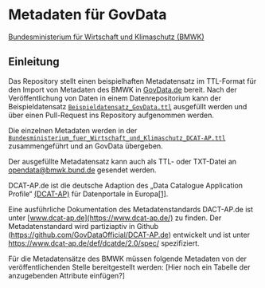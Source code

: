 # Metadaten für GovData

[Bundesministerium für Wirtschaft und Klimaschutz (BMWK)](https://www.bmwk.de) 


## Einleitung

Das Repository stellt einen beispielhaften Metadatensatz im TTL-Format für den Import von Metadaten des BMWK in [GovData.de](https://GovData.de) bereit. Nach der Veröffentlichung von Daten in einem Datenrepositorium kann der Beispieldatensatz [`Beispieldatensatz_GovData.ttl`](Datensaetze/Beispieldatensatz_GovData.ttl) ausgefüllt werden und über einen Pull-Request ins Repository aufgenommen werden.

Die einzelnen Metadaten werden in der [`Bundesministerium_fuer_Wirtschaft_und_Klimaschutz_DCAT-AP.ttl`](Bundesministerium_fuer_Wirtschaft_und_Klimaschutz_DCAT-AP.ttl) zusammengeführt und an GovData übergeben. 

Der ausgefüllte Metadatensatz kann auch als TTL- oder TXT-Datei an opendata@bmwk.bund.de gesendet werden.

DCAT-AP.de ist die deutsche Adaption des „Data Catalogue Application Profile“ [(DCAT-AP)](https://github.com/SEMICeu/DCAT-AP) für Datenportale in Europa[[1]](https://github.com/GovDataOfficial/DCAT-AP.de).

Eine ausführliche Dokumentation des Metadatenstandards DACT-AP.de ist unter [www.dcat-ap.de](https://www.dcat-ap.de/) zu finden. Der Metadatenstandard wird partiziaptiv in Github (https://github.com/GovDataOfficial/DCAT-AP.de) entwickelt und ist unter https://www.dcat-ap.de/def/dcatde/2.0/spec/ spezifiziert.  

Für die Metadatensätze des BMWK müssen folgende Metadaten von der veröffentlichenden Stelle bereitgestellt werden: [Hier noch ein Tabelle der anzugebenden Attribute einfügen?]



